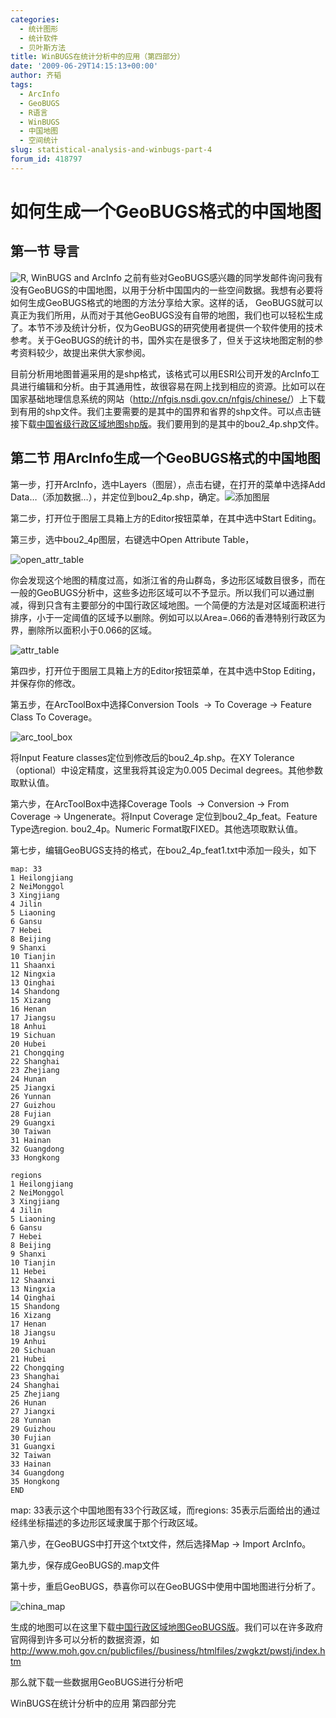 ```yaml
---
categories:
  - 统计图形
  - 统计软件
  - 贝叶斯方法
title: WinBUGS在统计分析中的应用（第四部分）
date: '2009-06-29T14:15:13+00:00'
author: 齐韬
tags:
  - ArcInfo
  - GeoBUGS
  - R语言
  - WinBUGS
  - 中国地图
  - 空间统计
slug: statistical-analysis-and-winbugs-part-4
forum_id: 418797
---
```


# 如何生成一个GeoBUGS格式的中国地图

## 第一节 导言

![R, WinBUGS and ArcInfo](https://uploads.cosx.org/2009/06/r_bugs_esri.png) 之前有些对GeoBUGS感兴趣的同学发邮件询问我有没有GeoBUGS的中国地图，以用于分析中国国内的一些空间数据。我想有必要将如何生成GeoBUGS格式的地图的方法分享给大家。这样的话， GeoBUGS就可以真正为我们所用，从而对于其他GeoBUGS没有自带的地图，我们也可以轻松生成了。本节不涉及统计分析，仅为GeoBUGS的研究使用者提供一个软件使用的技术参考。关于GeoBUGS的统计的书，国外实在是很多了，但关于这块地图定制的参考资料较少，故提出来供大家参阅。

<!--more-->



目前分析用地图普遍采用的是shp格式，该格式可以用ESRI公司开发的ArcInfo工具进行编辑和分析。由于其通用性，故很容易在网上找到相应的资源。比如可以在国家基础地理信息系统的网站（<http://nfgis.nsdi.gov.cn/nfgis/chinese/>）上下载到有用的shp文件。我们主要需要的是其中的国界和省界的shp文件。可以点击链接下载[中国省级行政区域地图shp版](https://uploads.cosx.org/2009/06/bou2_4m.zip)。我们要用到的是其中的bou2_4p.shp文件。

## 第二节 用ArcInfo生成一个GeoBUGS格式的中国地图

第一步，打开ArcInfo，选中Layers（图层），点击右键，在打开的菜单中选择Add Data…（添加数据…），并定位到bou2_4p.shp，确定。![添加图层](https://uploads.cosx.org/2009/06/add_layers.png)

第二步，打开位于图层工具箱上方的Editor按钮菜单，在其中选中Start Editing。

第三步，选中bou2_4p图层，右键选中Open Attribute Table，

![open_attr_table](https://uploads.cosx.org/2009/06/open_attr_table.png)

你会发现这个地图的精度过高，如浙江省的舟山群岛，多边形区域数目很多，而在一般的GeoBUGS分析中，这些多边形区域可以不予显示。所以我们可以通过删减，得到只含有主要部分的中国行政区域地图。一个简便的方法是对区域面积进行排序，小于一定阈值的区域予以删除。例如可以以Area=.066的香港特别行政区为界，删除所以面积小于0.066的区域。

![attr_table](https://uploads.cosx.org/2009/06/attr_table.png)

第四步，打开位于图层工具箱上方的Editor按钮菜单，在其中选中Stop Editing，并保存你的修改。

第五步，在ArcToolBox中选择Conversion Tools  -> To Coverage -> Feature Class To Coverage。

![arc_tool_box](https://uploads.cosx.org/2009/06/arc_tool_box.png)

将Input Feature classes定位到修改后的bou2_4p.shp。在XY Tolerance（optional）中设定精度，这里我将其设定为0.005 Decimal degrees。其他参数取默认值。

第六步，在ArcToolBox中选择Coverage Tools  -> Conversion -> From Coverage -> Ungenerate。将Input Coverage 定位到bou2\_4p\_feat。Feature Type选region. bou2_4p。Numeric Format取FIXED。其他选项取默认值。

第七步，编辑GeoBUGS支持的格式，在bou2\_4p\_feat1.txt中添加一段头，如下

```
map: 33
1 Heilongjiang
2 NeiMonggol
3 Xingjiang
4 Jilin
5 Liaoning
6 Gansu
7 Hebei
8 Beijing
9 Shanxi
10 Tianjin
11 Shaanxi
12 Ningxia
13 Qinghai
14 Shandong
15 Xizang
16 Henan
17 Jiangsu
18 Anhui
19 Sichuan
20 Hubei
21 Chongqing
22 Shanghai
23 Zhejiang
24 Hunan
25 Jiangxi
26 Yunnan
27 Guizhou
28 Fujian
29 Guangxi
30 Taiwan
31 Hainan
32 Guangdong
33 Hongkong

regions
1 Heilongjiang
2 NeiMonggol
3 Xingjiang
4 Jilin
5 Liaoning
6 Gansu
7 Hebei
8 Beijing
9 Shanxi
10 Tianjin
11 Hebei
12 Shaanxi
13 Ningxia
14 Qinghai
15 Shandong
16 Xizang   
17 Henan
18 Jiangsu
19 Anhui
20 Sichuan
21 Hubei
22 Chongqing
23 Shanghai
24 Shanghai
25 Zhejiang
26 Hunan
27 Jiangxi
28 Yunnan
29 Guizhou
30 Fujian
31 Guangxi
32 Taiwan
33 Hainan
34 Guangdong
35 Hongkong
END
```

map: 33表示这个中国地图有33个行政区域，而regions: 35表示后面给出的通过经纬坐标描述的多边形区域隶属于那个行政区域。

第八步，在GeoBUGS中打开这个txt文件，然后选择Map -> Import ArcInfo。

第九步，保存成GeoBUGS的.map文件

第十步，重启GeoBUGS，恭喜你可以在GeoBUGS中使用中国地图进行分析了。

![china_map](https://uploads.cosx.org/2009/06/china_map.png)

生成的地图可以在这里下载[中国行政区域地图GeoBUGS版](https://uploads.cosx.org/2009/06/China.zip)。我们可以在许多政府官网得到许多可以分析的数据资源，如<http://www.moh.gov.cn/publicfiles//business/htmlfiles/zwgkzt/pwstj/index.htm>

那么就下载一些数据用GeoBUGS进行分析吧

WinBUGS在统计分析中的应用 第四部分完
